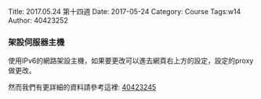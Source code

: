 Title: 2017.05.24 第十四週
Date: 2017-05-24
Category: Course
Tags:w14
Author: 40423252

<!-- PELICAN_END_SUMMARY -->
<h3>架設伺服器主機</h3>
<!-- PELICAN_END_SUMMARY -->

<p>使用IPv6的網路架設主機，如果要更改可以進去網頁右上方的設定，設定的proxy做更改。</p>
<p>然而我們有更詳細的資料請參考這裡: <a href="https://40423245.github.io/2017springcd_hw/blog/2017spring-cd-W14.html">40423245</a></p>
